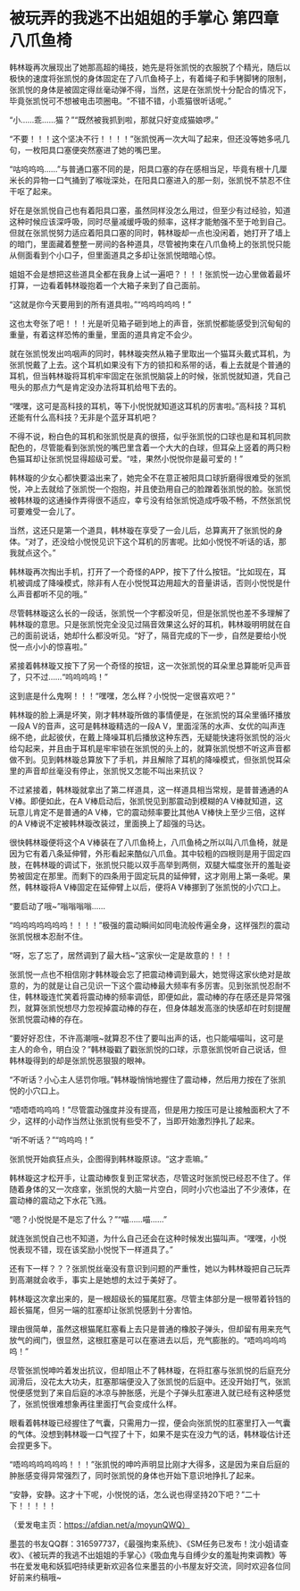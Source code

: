# 被玩弄的我逃不出姐姐的手掌心 第四章 八爪鱼椅

韩林璇再次展现出了她那高超的绳技，她先是将张凯悦的衣服脱了个精光，随后以极快的速度将张凯悦的身体固定在了八爪鱼椅子上，有着绳子和手铐脚铐的限制，张凯悦的身体是被固定得丝毫动弹不得，当然，这是在张凯悦十分配合的情况下，毕竟张凯悦可不想被电击项圈电。“不错不错，小乖猫很听话呢。”

“小……乖……猫？”“既然被我抓到啦，那就只好变成猫娘啰。”

“不要！！！这个坚决不行！！！！”张凯悦再一次大叫了起来，但还没等她多吼几句，一枚阳具口塞便突然塞进了她的嘴巴里。

“咕呜呜呜……”与普通口塞不同的是，阳具口塞的存在感相当足，毕竟有根十几厘米长的异物一口气捅到了喉咙深处，在阳具口塞进入的那一刻，张凯悦不禁忍不住干呕了起来。

好在是张凯悦自己也有着阳具口塞，虽然同样没怎么用过，但至少有过经验，知道这种时候应该深呼吸，同时尽量减缓呼吸的频率，这样才能勉强不至于呛到自己。但就在张凯悦努力适应着阳具口塞的同时，韩林璇却一点也没闲着，她打开了墙上的暗门，里面藏着整整一房间的各种道具，尽管被拘束在八爪鱼椅上的张凯悦只能从侧面看到个小口子，但里面道具之多却让张凯悦暗暗心惊。

姐姐不会是想把这些道具全都在我身上试一遍吧？！！！张凯悦一边心里做着最坏打算，一边看着韩林璇抱着一个大箱子来到了自己面前。

“这就是你今天要用到的所有道具啦。”“呜呜呜呜呜！”

这也太夸张了吧！！！光是听见箱子砸到地上的声音，张凯悦都能感受到沉甸甸的重量，有着这样恐怖的重量，里面的道具肯定不会少。

就在张凯悦发出呜咽声的同时，韩林璇突然从箱子里取出一个猫耳头戴式耳机，为张凯悦戴了上去。这个耳机如果没有下方的锁扣和系带的话，看上去就是个普通的耳机，但当韩林璇将耳机牢牢固定在张凯悦脑袋上的时候，张凯悦就知道，凭自己甩头的那点力气是肯定没办法将耳机给甩下去的。

“嘿嘿，这可是高科技的耳机，等下小悦悦就知道这耳机的厉害啦。”高科技？耳机还能有什么高科技？无非是个蓝牙耳机吧？

不得不说，粉白色的耳机和张凯悦是真的很搭，似乎张凯悦的口球也是和耳机同款配色的，尽管能看到张凯悦的嘴巴里含着一个大大的白球，但耳朵上竖着的两只粉色猫耳却让张凯悦显得超级可爱。“哇，果然小悦悦你是最可爱的！”

韩林璇的少女心都快要溢出来了，她完全不在意正被阳具口球折磨得很难受的张凯悦，冲上去就给了张凯悦一个抱抱，并且使劲用自己的脸蹭着张凯悦的脸。张凯悦被韩林璇的这通操作弄得很不适应，幸亏没有给张凯悦造成呼吸不畅，不然张凯悦可要难受一会儿了。

当然，这还只是第一个道具，韩林璇在享受了一会儿后，总算离开了张凯悦的身体。“对了，还没给小悦悦见识下这个耳机的厉害呢。比如小悦悦不听话的话，那我就点这个。”

韩林璇再次掏出手机，打开了一个奇怪的APP，按下了什么按钮。“比如现在，耳机被调成了降噪模式，除非有人在小悦悦耳边用超大的音量讲话，否则小悦悦是什么声音都听不见的哦。”

尽管韩林璇这么长的一段话，张凯悦一个字都没听见，但是张凯悦也差不多理解了韩林璇的意思。只是张凯悦完全没见过隔音效果这么好的耳机，韩林璇明明就在自己的面前说话，她却什么都没听见。“好了，隔音完成的下一步，自然是要给小悦悦一点小小的惊喜啦。”

紧接着韩林璇又按下了另一个奇怪的按钮，这一次张凯悦的耳朵里总算能听见声音了，只不过……“呜呜呜呜！”

这到底是什么鬼啊！！！“嘿嘿，怎么样？小悦悦一定很喜欢吧？”

韩林璇的脸上满是坏笑，刚才韩林璇所做的事情便是，在张凯悦的耳朵里循环播放一段A V的音声，这可是韩林璇精选的一段A V，里面淫荡的水声、女优的叫声连绵不绝，此起彼伏，在戴上降噪耳机后播放这种东西，无疑能快速将张凯悦的浴火给勾起来，并且由于耳机是牢牢锁在张凯悦的头上的，就算张凯悦想不听这声音都做不到。见到韩林璇总算放下了手机，并且解除了耳机的降噪模式，但张凯悦耳朵里的声音却丝毫没有停止，张凯悦又怎能不叫出来抗议？

不过紧接着，韩林璇就拿出了第二样道具，这一样道具相当常规，是普普通通的A V棒。即便如此，在A V棒启动后，张凯悦见到那震动到模糊的A V棒就知道，这玩意儿肯定不是普通的A V棒，它的震动频率要比其他A V棒快上至少三倍，这样的A V棒说不定被韩林璇改装过，里面换上了超强的马达。

很快韩林璇便将这个A V棒装在了八爪鱼椅上，八爪鱼椅之所以叫八爪鱼椅，就是因为它有着八条延伸臂，外形看起来酷似八爪鱼。其中较粗的四根则是用于固定四肢，在韩林璇的调试下，张凯悦只能以双手高举到两侧，双腿大幅度张开的羞耻姿势被固定在那里。而剩下的四条用于固定玩具的延伸臂，这才刚用上第一条呢。果然，韩林璇将A V棒固定在延伸臂上以后，便将A V棒挪到了张凯悦的小穴口上。

“要启动了哦~”嗡嗡嗡嗡……

“呜呜呜呜呜呜呜！！！！”极强的震动瞬间如同电流般传遍全身，这样强烈的震动张凯悦根本忍耐不住。

“呀，忘了忘了，居然调到了最大档~”这家伙一定是故意的！！！

张凯悦一点也不相信刚才韩林璇会忘了把震动棒调到最大，她觉得这家伙绝对是故意的，为的就是让自己见识一下这个震动棒最大频率有多厉害。见到张凯悦忍耐不住，韩林璇连忙笑着将震动棒的频率调低，即便如此，震动棒的存在感还是异常强烈，就算张凯悦想尽力忽视掉震动棒的存在，但身体越发高涨的快感却在时刻提醒张凯悦震动棒的存在。

“要好好忍住，不许高潮哦~就算忍不住了要叫出声的话，也只能喵喵叫，这可是主人的命令，明白没？”韩林璇戳了戳张凯悦的口球，示意张凯悦听自己说话，但韩林璇得到的却是张凯悦恶狠狠的眼神。

“不听话？小心主人惩罚你哦。”韩林璇悄悄地握住了震动棒，然后用力按在了张凯悦的小穴口上。

“唔唔唔呜呜呜！”尽管震动强度并没有提高，但是用力按压可是让接触面积大了不少，这样的小动作当然让张凯悦有些受不了，当即开始激烈挣扎了起来。

“听不听话？”“呜呜呜！”

张凯悦开始疯狂点头，企图得到韩林璇原谅。“这才乖嘛。”

韩林璇这才松开手，让震动棒恢复到正常状态，尽管这时张凯悦已经忍不住了。伴随着身体的又一次痉挛，张凯悦的大脑一片空白，同时小穴也溢出了不少液体，在震动棒的震动之下水花飞溅。

“嗯？小悦悦是不是忘了什么？”“喵……喵……”

就连张凯悦自己也不知道，为什么自己还会在这种时候发出猫叫声。“嘿嘿，小悦悦表现不错，现在该奖励小悦悦下一样道具了。”

还有下一样？？？张凯悦丝毫没有意识到问题的严重性，她以为韩林璇把自己玩弄到高潮就会收手，事实上是她想的太过于美好了。

韩林璇这次拿出来的，是一根超级长的猫尾肛塞。尽管主体部分是一根带着铃铛的超长猫尾，但另一端的肛塞却让张凯悦感到十分害怕。

理由很简单，虽然这根猫尾肛塞看上去只是普通的橡胶子弹头，但却留有用来充气放气的阀门，很显然，这根肛塞是可以在塞进去以后，充气膨胀的。“唔呜呜呜呜呜！”

尽管张凯悦呻吟着发出抗议，但却阻止不了韩林璇，在将肛塞与张凯悦的后庭充分润滑后，没花太大功夫，肛塞那端便没入了张凯悦的后庭中。还没开始打气，张凯悦便感觉到了来自后庭的冰凉与肿胀感，光是个子弹头肛塞进入就已经有这种感觉了，张凯悦很难想象再往里面打气会变成什么样。

眼看着韩林璇已经握住了气囊，只需用力一捏，便会向张凯悦的肛塞里打入一气囊的气体。没想到韩林璇一口气捏了十下，如果不是实在没力气的话，韩林璇估计还会捏更多下。

“唔呜呜呜呜呜呜！！！”张凯悦的呻吟声明显比刚才大得多，这是因为来自后庭的肿胀感变得异常强烈了，同时张凯悦的身体也开始下意识地挣扎了起来。

“安静，安静。这才十下呢，小悦悦的话，怎么说也得坚持20下吧？”二十下！！！！！

（爱发电主页：https://afdian.net/a/moyunQWQ）


墨芸的书友QQ群：316597737，《最强拘束系统》、《SM任务已发布！沈小姐请查收》、《被玩弄的我逃不出姐姐的手掌心》《吸血鬼与自缚少女的羞耻拘束调教》等书在爱发电和妖狐吧持续更新欢迎各位来墨芸的小书屋友好交流，同时欢迎各位同好前来约稿哦~

